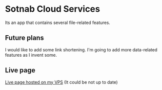 # Sotnab Cloud Services

Its an app that contains several file-related features.
## Future plans

I would like to add some link shortening.
I'm going to add more data-related features
as I invent some.

## Live page

[Live page hosted on my VPS](http://frog01.mikr.us:20177)
(It could be not up to date)
